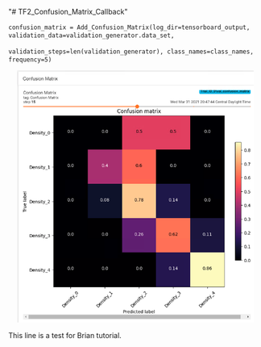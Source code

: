 "# TF2_Confusion_Matrix_Callback" 

```
confusion_matrix = Add_Confusion_Matrix(log_dir=tensorboard_output, validation_data=validation_generator.data_set,
                                        validation_steps=len(validation_generator), class_names=class_names, frequency=5)
```

<p align="center">
    <img src="example/example_confusion_matrix_tensorboard.png" height=500>
</p>

This line is a test for Brian tutorial.